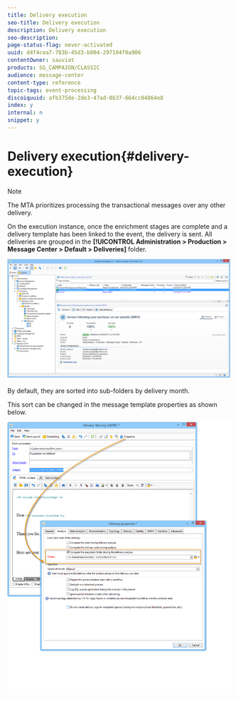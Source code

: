 ```yaml
---
title: Delivery execution
seo-title: Delivery execution
description: Delivery execution
seo-description: 
page-status-flag: never-activated
uuid: d4f4cea7-783b-45d3-b004-297104f0a906
contentOwner: sauviat
products: SG_CAMPAIGN/CLASSIC
audience: message-center
content-type: reference
topic-tags: event-processing
discoiquuid: afb375de-2de3-47ad-8b37-664cc04864e8
index: y
internal: n
snippet: y
---
```


# Delivery execution{#delivery-execution}

>[!NOTE]
>
>The MTA prioritizes processing the transactional messages over any other delivery.

On the execution instance, once the enrichment stages are complete and a delivery template has been linked to the event, the delivery is sent. All deliveries are grouped in the **[!UICONTROL Administration > Production > Message Center > Default > Deliveries]** folder. 

![](assets/messagecenter_deliveries_execinstances_001.png)

By default, they are sorted into sub-folders by delivery month.

This sort can be changed in the message template properties as shown below.

![](assets/messagecenter_deliveries_properties_001.png)

